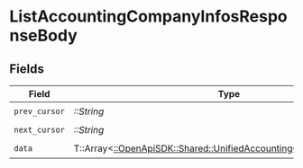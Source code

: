 # ListAccountingCompanyInfosResponseBody


## Fields

| Field                                                                                                                           | Type                                                                                                                            | Required                                                                                                                        | Description                                                                                                                     |
| ------------------------------------------------------------------------------------------------------------------------------- | ------------------------------------------------------------------------------------------------------------------------------- | ------------------------------------------------------------------------------------------------------------------------------- | ------------------------------------------------------------------------------------------------------------------------------- |
| `prev_cursor`                                                                                                                   | *::String*                                                                                                                      | :heavy_check_mark:                                                                                                              | N/A                                                                                                                             |
| `next_cursor`                                                                                                                   | *::String*                                                                                                                      | :heavy_check_mark:                                                                                                              | N/A                                                                                                                             |
| `data`                                                                                                                          | T::Array<[::OpenApiSDK::Shared::UnifiedAccountingCompanyinfoOutput](../../models/shared/unifiedaccountingcompanyinfooutput.md)> | :heavy_check_mark:                                                                                                              | N/A                                                                                                                             |